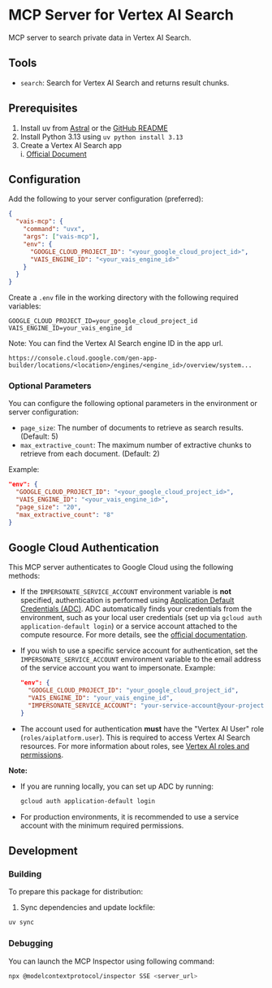 # MCP Server for Vertex AI Search

MCP server to search private data in Vertex AI Search.

## Tools

- `search`: Search for Vertex AI Search and returns result chunks.

## Prerequisites

1. Install uv from [Astral](https://docs.astral.sh/uv/getting-started/installation/) or the [GitHub README](https://github.com/astral-sh/uv#installation)
2. Install Python 3.13 using `uv python install 3.13`
3. Create a Vertex AI Search app  
   i. [Official Document](https://cloud.google.com/generative-ai-app-builder/docs/create-engine-es)

## Configuration

Add the following to your server configuration (preferred):

```json
{
  "vais-mcp": {
    "command": "uvx",
    "args": ["vais-mcp"],
    "env": {
      "GOOGLE_CLOUD_PROJECT_ID": "<your_google_cloud_project_id>",
      "VAIS_ENGINE_ID": "<your_vais_engine_id>"
    }
  }
}
```

Create a `.env` file in the working directory with the following required variables:

```
GOOGLE_CLOUD_PROJECT_ID=your_google_cloud_project_id
VAIS_ENGINE_ID=your_vais_engine_id
```

Note: You can find the Vertex AI Search engine ID in the app url.

```
https://console.cloud.google.com/gen-app-builder/locations/<location>/engines/<engine_id>/overview/system...
```

### Optional Parameters

You can configure the following optional parameters in the environment or server configuration:

- `page_size`: The number of documents to retrieve as search results. (Default: 5)
- `max_extractive_count`: The maximum number of extractive chunks to retrieve from each document. (Default: 2)

Example:

```json
"env": {
  "GOOGLE_CLOUD_PROJECT_ID": "<your_google_cloud_project_id>",
  "VAIS_ENGINE_ID": "<your_vais_engine_id>",
  "page_size": "20",
  "max_extractive_count": "8"
}
```

## Google Cloud Authentication

This MCP server authenticates to Google Cloud using the following methods:

- If the `IMPERSONATE_SERVICE_ACCOUNT` environment variable is **not** specified, authentication is performed using [Application Default Credentials (ADC)](https://cloud.google.com/docs/authentication/provide-credentials-adc).
  ADC automatically finds your credentials from the environment, such as your local user credentials (set up via `gcloud auth application-default login`) or a service account attached to the compute resource. For more details, see the [official documentation](https://cloud.google.com/docs/authentication).

- If you wish to use a specific service account for authentication, set the `IMPERSONATE_SERVICE_ACCOUNT` environment variable to the email address of the service account you want to impersonate.
  Example:

  ```json
  "env": {
    "GOOGLE_CLOUD_PROJECT_ID": "your_google_cloud_project_id",
    "VAIS_ENGINE_ID": "your_vais_engine_id",
    "IMPERSONATE_SERVICE_ACCOUNT": "your-service-account@your-project.iam.gserviceaccount.com"
  }
  ```

- The account used for authentication **must** have the "Vertex AI User" role (`roles/aiplatform.user`).
  This is required to access Vertex AI Search resources. For more information about roles, see [Vertex AI roles and permissions](https://cloud.google.com/vertex-ai/docs/general/access-control).

**Note:**

- If you are running locally, you can set up ADC by running:
  ```bash
  gcloud auth application-default login
  ```
- For production environments, it is recommended to use a service account with the minimum required permissions.

## Development

### Building

To prepare this package for distribution:

1. Sync dependencies and update lockfile:

```bash
uv sync
```

### Debugging

You can launch the MCP Inspector using following command:

```bash
npx @modelcontextprotocol/inspector SSE <server_url>
```

